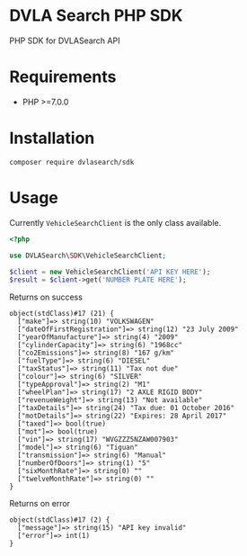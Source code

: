 # DVLA Search PHP SDK
PHP SDK for DVLASearch API

# Requirements

* PHP >=7.0.0

# Installation

`composer require dvlasearch/sdk`

# Usage

Currently `VehicleSearchClient` is the only class available.

```php
<?php

use DVLASearch\SDK\VehicleSearchClient;

$client = new VehicleSearchClient('API KEY HERE');
$result = $client->get('NUMBER PLATE HERE');
```

Returns on success

```
object(stdClass)#17 (21) {
  ["make"]=> string(10) "VOLKSWAGEN"
  ["dateOfFirstRegistration"]=> string(12) "23 July 2009"
  ["yearOfManufacture"]=> string(4) "2009"
  ["cylinderCapacity"]=> string(6) "1968cc"
  ["co2Emissions"]=> string(8) "167 g/km"
  ["fuelType"]=> string(6) "DIESEL"
  ["taxStatus"]=> string(11) "Tax not due"
  ["colour"]=> string(6) "SILVER"
  ["typeApproval"]=> string(2) "M1"
  ["wheelPlan"]=> string(17) "2 AXLE RIGID BODY"
  ["revenueWeight"]=> string(13) "Not available"
  ["taxDetails"]=> string(24) "Tax due: 01 October 2016"
  ["motDetails"]=> string(22) "Expires: 28 April 2017"
  ["taxed"]=> bool(true)
  ["mot"]=> bool(true)
  ["vin"]=> string(17) "WVGZZZ5NZAW007903"
  ["model"]=> string(6) "Tiguan"
  ["transmission"]=> string(6) "Manual"
  ["numberOfDoors"]=> string(1) "5"
  ["sixMonthRate"]=> string(0) ""
  ["twelveMonthRate"]=> string(0) ""
}
```

Returns on error

```
object(stdClass)#17 (2) {
  ["message"]=> string(15) "API key invalid"
  ["error"]=> int(1)
}
```
